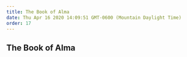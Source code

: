 ```yaml
---
title: The Book of Alma
date: Thu Apr 16 2020 14:09:51 GMT-0600 (Mountain Daylight Time)
order: 17
---
```


## The Book of Alma